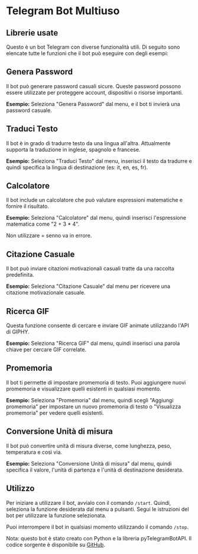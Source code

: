<h1>Telegram Bot Multiuso</h1>

<h2>Librerie usate</h2>


<p>Questo è un bot Telegram con diverse funzionalità utili. Di seguito sono elencate tutte le funzioni che il bot può eseguire con degli esempi:</p>

<h2>Genera Password</h2>
<p>Il bot può generare password casuali sicure. Queste password possono essere utilizzate per proteggere account, dispositivi o risorse importanti.</p>
<p><strong>Esempio:</strong> Seleziona "Genera Password" dal menu, e il bot ti invierà una password casuale.</p>

<h2>Traduci Testo</h2>
<p>Il bot è in grado di tradurre testo da una lingua all'altra. Attualmente supporta la traduzione in inglese, spagnolo e francese.</p>
<p><strong>Esempio:</strong> Seleziona "Traduci Testo" dal menu, inserisci il testo da tradurre e quindi specifica la lingua di destinazione (es: it, en, es, fr).</p>

<h2>Calcolatore</h2>
<p>Il bot include un calcolatore che può valutare espressioni matematiche e fornire il risultato.</p>
<p><strong>Esempio:</strong> Seleziona "Calcolatore" dal menu, quindi inserisci l'espressione matematica come "2 + 3 * 4".</p>
<p>Non utilizzare = senno va in errore.</p>

<h2>Citazione Casuale</h2>
<p>Il bot può inviare citazioni motivazionali casuali tratte da una raccolta predefinita.</p>
<p><strong>Esempio:</strong> Seleziona "Citazione Casuale" dal menu per ricevere una citazione motivazionale casuale.</p>

<h2>Ricerca GIF</h2>
<p>Questa funzione consente di cercare e inviare GIF animate utilizzando l'API di GIPHY.</p>
<p><strong>Esempio:</strong> Seleziona "Ricerca GIF" dal menu, quindi inserisci una parola chiave per cercare GIF correlate.</p>

<h2>Promemoria</h2>
<p>Il bot ti permette di impostare promemoria di testo. Puoi aggiungere nuovi promemoria e visualizzare quelli esistenti in qualsiasi momento.</p>
<p><strong>Esempio:</strong> Seleziona "Promemoria" dal menu, quindi scegli "Aggiungi promemoria" per impostare un nuovo promemoria di testo o "Visualizza promemoria" per vedere quelli esistenti.</p>

<h2>Conversione Unità di misura</h2>
<p>Il bot può convertire unità di misura diverse, come lunghezza, peso, temperatura e così via.</p>
<p><strong>Esempio:</strong> Seleziona "Conversione Unità di misura" dal menu, quindi specifica il valore, l'unità di partenza e l'unità di destinazione desiderata.</p>

<h2>Utilizzo</h2>
<p>Per iniziare a utilizzare il bot, avvialo con il comando <code>/start</code>. Quindi, seleziona la funzione desiderata dal menu a pulsanti. Segui le istruzioni del bot per utilizzare la funzione selezionata.</p>

<p>Puoi interrompere il bot in qualsiasi momento utilizzando il comando <code>/stop</code>.</p>

<p>Nota: questo bot è stato creato con Python e la libreria pyTelegramBotAPI. Il codice sorgente è disponibile su <a href="https://github.com/tuoUsername/tuoRepository">GitHub</a>.</p>
